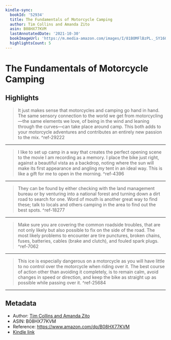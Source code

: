```yaml
---
kindle-sync:
  bookId: '52934'
  title: The Fundamentals of Motorcycle Camping
  author: Tim Collins and Amanda Zito
  asin: B08HX77KVM
  lastAnnotatedDate: '2021-10-30'
  bookImageUrl: 'https://m.media-amazon.com/images/I/81BOMFlBzPL._SY160.jpg'
  highlightsCount: 5
---
```

# The Fundamentals of Motorcycle Camping



## Highlights
> It just makes sense that motorcycles and camping go hand in hand. The same sensory connection to the world we get from motorcycling—the same elements we love, of being in the wind and leaning through the curves—can take place around camp. This both adds to your motorcycle adventures and contributes an entirely new passion to the mix. ^ref-29222

---
> I like to set up camp in a way that creates the perfect opening scene to the movie I am recording as a memory. I place the bike just right, against a beautiful vista as a backdrop, noting where the sun will make its first appearance and angling my tent in an ideal way. This is like a gift for me to open in the morning. ^ref-4396

---
> They can be found by either checking with the land management bureau or by venturing into a national forest and turning down a dirt road to search for one. Word of mouth is another great way to find these; talk to locals and others camping in the area to find out the best spots. ^ref-18277

---
> Make sure you are covering the common roadside troubles, that are not only likely but also possible to fix on the side of the road. The most likely problems to encounter are tire punctures, broken chains, fuses, batteries, cables (brake and clutch), and fouled spark plugs. ^ref-7062

---
> This ice is especially dangerous on a motorcycle as you will have little to no control over the motorcycle when riding over it. The best course of action other than avoiding it completely, is to remain calm, avoid changes in speed or direction, and keep the bike as straight up as possible while passing over it. ^ref-25684

---

## Metadata
* Author: [Tim Collins and Amanda Zito](https://www.amazon.comundefined)
* ASIN: B08HX77KVM
* Reference: https://www.amazon.com/dp/B08HX77KVM
* [Kindle link](kindle://book?action=open&asin=B08HX77KVM)
